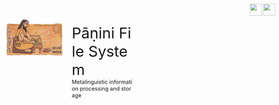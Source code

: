 <div style="width:340px;column-count:2;column-width: 160px;"><img src="images/Panini_154x100.png" style="padding-bottom:3px"/><div style="padding-top:14px;font-size:30pt">Pāṇini&nbsp;File&nbsp;System<div style="font-size:11pt">Metalinguistic&nbsp;information&nbsp;processing&nbsp;and&nbsp;storage</div></div>

<div width="32" height="100" style="text-align:right;position:absolute;right:10px;top:10px">
<a href="javascript:window.open('/'));"><img width="32" height="32" src="/images/home.svg" /></a>
<a href="javascript:window.open(location.href.replace('#!','').replace('http://didact.stephanedenis.cc/','https://github.com/stephanedenis/didact/blob/master/'));"><img width="32" height="32" src="/images/source-code-icon.svg" /></a>
</div>

